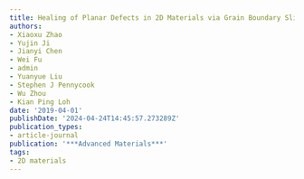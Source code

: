 ```yaml
---
title: Healing of Planar Defects in 2D Materials via Grain Boundary Sliding
authors:
- Xiaoxu Zhao
- Yujin Ji
- Jianyi Chen
- Wei Fu
- admin
- Yuanyue Liu
- Stephen J Pennycook
- Wu Zhou
- Kian Ping Loh
date: '2019-04-01'
publishDate: '2024-04-24T14:45:57.273289Z'
publication_types:
- article-journal
publication: '***Advanced Materials***'
tags:
- 2D materials
---
```

